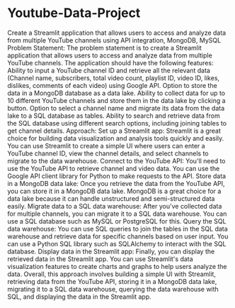 # Youtube-Data-Project
 Create a Streamlit application that allows users to access and analyze data from multiple YouTube channels using  API integration, MongoDB, MySQL
Problem Statement:
The problem statement is to create a Streamlit application that allows users to access and analyze data from multiple YouTube channels. The application should have the following features:
  Ability to input a YouTube channel ID and retrieve all the relevant data (Channel name, subscribers, total video count, playlist ID, video ID, likes, dislikes, comments of each video) using Google API.
 Option to store the data in a MongoDB database as a data lake.
 Ability to collect data for up to 10 different YouTube channels and store them in the data lake by clicking a button.
 Option to select a channel name and migrate its data from the data lake to a SQL database as tables.
Ability to search and retrieve data from the SQL database using different search options, including joining tables to get channel details.
Approach: 
Set up a Streamlit app: Streamlit is a great choice for building data visualization and analysis tools quickly and easily. You can use Streamlit to create a simple UI where users can enter a YouTube channel ID, view the channel details, and select channels to migrate to the data warehouse.
Connect to the YouTube API: You'll need to use the YouTube API to retrieve channel and video data. You can use the Google API client library for Python to make requests to the API.
Store data in a MongoDB data lake: Once you retrieve the data from the YouTube API, you can store it in a MongoDB data lake. MongoDB is a great choice for a data lake because it can handle unstructured and semi-structured data easily.
Migrate data to a SQL data warehouse: After you've collected data for multiple channels, you can migrate it to a SQL data warehouse. You can use a SQL database such as MySQL or PostgreSQL for this.
Query the SQL data warehouse: You can use SQL queries to join the tables in the SQL data warehouse and retrieve data for specific channels based on user input. You can use a Python SQL library such as SQLAlchemy to interact with the SQL database.
Display data in the Streamlit app: Finally, you can display the retrieved data in the Streamlit app. You can use Streamlit's data visualization features to create charts and graphs to help users analyze the data.
Overall, this approach involves building a simple UI with Streamlit, retrieving data from the YouTube API, storing it in a MongoDB data lake, migrating it to a SQL data warehouse, querying the data warehouse with SQL, and displaying the data in the Streamlit app.
